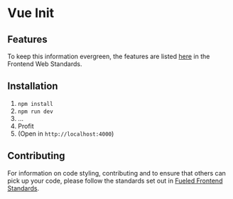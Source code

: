 # Vue Init

## Features

To keep this information evergreen, the features are listed [here](https://fueled.github.io/frontend-standards/#/projects/boilerplate) in the Frontend Web Standards.

## Installation

1. `npm install`
2. `npm run dev`
3. …
4. Profit
5. (Open in `http://localhost:4000`)

## Contributing

For information on code styling, contributing and to ensure that others can pick up your code, please follow the standards set out in [Fueled Frontend Standards](https://fueled.github.io/frontend-standards).
